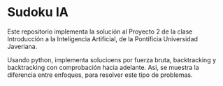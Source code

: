 # Sudoku IA #

Este repositorio implementa la solución al Proyecto 2 de la clase Introducción a la Inteligencia Artificial, de la Pontificia Universidad Javeriana.

Usando python, implementa solucioens por fuerza bruta, backtracking y backtracking con comprobación hacia adelante. Asi, se muestra la diferencia entre enfoques, para resolver este tipo de problemas.
